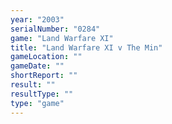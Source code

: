 ```yaml
---
year: "2003"
serialNumber: "0284" 
game: "Land Warfare XI"
title: "Land Warfare XI v The Min"
gameLocation: ""
gameDate: ""
shortReport: ""
result: ""
resultType: ""
type: "game"
---
```

